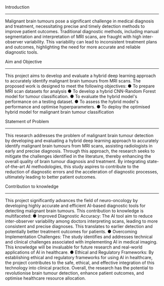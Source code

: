 Introduction
______________________
Malignant brain tumours pose a significant challenge in medical diagnosis and treatment, necessitating precise and timely detection methods to improve patient outcomes. Traditional diagnostic methods, including manual segmentation and interpretation of MRI scans, are fraught with high inter-observer variability. This variability can lead to inconsistent treatment plans and outcomes, highlighting the need for more accurate and reliable diagnostic tools.

Aim and Objective
_______________________
This project aims to develop and evaluate a hybrid deep learning approach to accurately identify malignant brain tumours from MRI scans.
The proposed work is designed to meet the following objectives:
●	To prepare MRI scan datasets for analysis
●	To develop a hybrid CNN-Random Forest model for tumour classification.
●	To evaluate the hybrid model's performance on a testing dataset.
●	To assess the hybrid model's performance and optimise hyperparameters.
●	To deploy the optimised hybrid model for malignant brain tumour classification

Statement of Problem
__________________________
This research addresses the problem of malignant brain tumour detection by developing and evaluating a hybrid deep learning approach to accurately identify malignant brain tumours from MRI scans, assisting radiologists in early and precise diagnosis. Through this approach, the research seeks to mitigate the challenges identified in the literature, thereby enhancing the overall quality of brain tumour diagnosis and treatment. By integrating state-of-the-art AI methodologies, this study aspires to contribute to the reduction of diagnostic errors and the acceleration of diagnostic processes, ultimately leading to better patient outcomes.

Contribution to knowledge
_____________________________
This project significantly advances the field of neuro-oncology by developing highly accurate and efficient AI-based diagnostic tools for detecting malignant brain tumours. This contribution to knowledge is multifaceted:
●	Improved Diagnostic Accuracy: The AI tool aim to reduce inter-observer variability among doctors interpreting scans, leading to more consistent and precise diagnoses. This translates to earlier detection and potentially better treatment outcomes for patients.
●	Overcoming Implementation Challenges: The study identifies and addresses technical and clinical challenges associated with implementing AI in medical imaging. This knowledge will be invaluable for future research and real-world applications of AI in healthcare.
●	Ethical and Regulatory Frameworks: By establishing ethical and regulatory frameworks for using AI in healthcare, the project contributes to the safe, ethical, and effective integration of this technology into clinical practice.
Overall, the research has the potential to revolutionise brain tumour detection, enhance patient outcomes, and optimise healthcare resource allocation.

